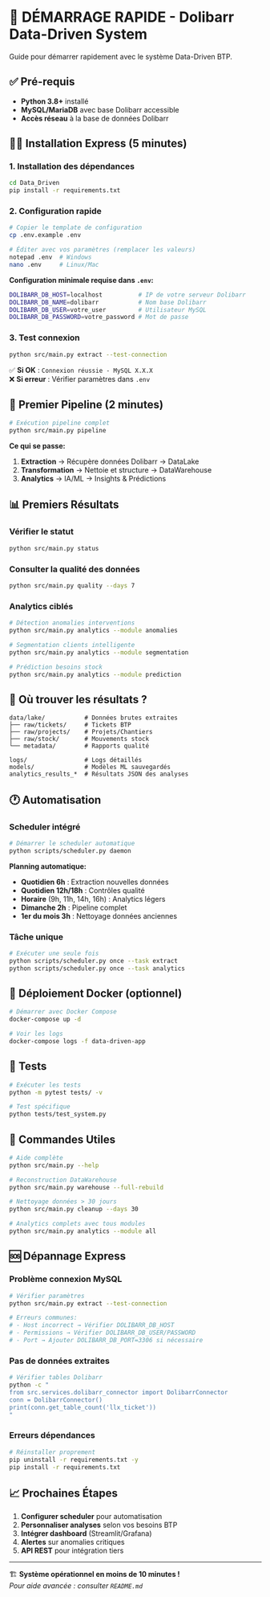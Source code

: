 # 🚀 DÉMARRAGE RAPIDE - Dolibarr Data-Driven System

Guide pour démarrer rapidement avec le système Data-Driven BTP.

## ✅ Pré-requis

- **Python 3.8+** installé
- **MySQL/MariaDB** avec base Dolibarr accessible
- **Accès réseau** à la base de données Dolibarr

## 🏃‍♂️ Installation Express (5 minutes)

### 1. Installation des dépendances

```bash
cd Data_Driven
pip install -r requirements.txt
```

### 2. Configuration rapide

```bash
# Copier le template de configuration
cp .env.example .env

# Éditer avec vos paramètres (remplacer les valeurs)
notepad .env  # Windows
nano .env     # Linux/Mac
```

**Configuration minimale requise dans `.env`:**
```bash
DOLIBARR_DB_HOST=localhost          # IP de votre serveur Dolibarr
DOLIBARR_DB_NAME=dolibarr           # Nom base Dolibarr
DOLIBARR_DB_USER=votre_user         # Utilisateur MySQL
DOLIBARR_DB_PASSWORD=votre_password # Mot de passe
```

### 3. Test connexion

```bash
python src/main.py extract --test-connection
```

✅ **Si OK** : `Connexion réussie - MySQL X.X.X`  
❌ **Si erreur** : Vérifier paramètres dans `.env`

## 🎯 Premier Pipeline (2 minutes)

```bash
# Exécution pipeline complet
python src/main.py pipeline
```

**Ce qui se passe:**
1. **Extraction** → Récupère données Dolibarr → DataLake
2. **Transformation** → Nettoie et structure → DataWarehouse  
3. **Analytics** → IA/ML → Insights & Prédictions

## 📊 Premiers Résultats

### Vérifier le statut
```bash
python src/main.py status
```

### Consulter la qualité des données
```bash
python src/main.py quality --days 7
```

### Analytics ciblés
```bash
# Détection anomalies interventions
python src/main.py analytics --module anomalies

# Segmentation clients intelligente
python src/main.py analytics --module segmentation

# Prédiction besoins stock
python src/main.py analytics --module prediction
```

## 📁 Où trouver les résultats ?

```
data/lake/           # Données brutes extraites
├── raw/tickets/     # Tickets BTP
├── raw/projects/    # Projets/Chantiers  
├── raw/stock/       # Mouvements stock
└── metadata/        # Rapports qualité

logs/                # Logs détaillés
models/              # Modèles ML sauvegardés
analytics_results_*  # Résultats JSON des analyses
```

## 🕐 Automatisation

### Scheduler intégré
```bash
# Démarrer le scheduler automatique
python scripts/scheduler.py daemon
```

**Planning automatique:**
- **Quotidien 6h** : Extraction nouvelles données
- **Quotidien 12h/18h** : Contrôles qualité
- **Horaire** (9h, 11h, 14h, 16h) : Analytics légers
- **Dimanche 2h** : Pipeline complet
- **1er du mois 3h** : Nettoyage données anciennes

### Tâche unique
```bash
# Exécuter une seule fois
python scripts/scheduler.py once --task extract
python scripts/scheduler.py once --task analytics
```

## 🐳 Déploiement Docker (optionnel)

```bash
# Démarrer avec Docker Compose
docker-compose up -d

# Voir les logs
docker-compose logs -f data-driven-app
```

## 🧪 Tests

```bash
# Exécuter les tests
python -m pytest tests/ -v

# Test spécifique
python tests/test_system.py
```

## 🔧 Commandes Utiles

```bash
# Aide complète
python src/main.py --help

# Reconstruction DataWarehouse
python src/main.py warehouse --full-rebuild

# Nettoyage données > 30 jours
python src/main.py cleanup --days 30

# Analytics complets avec tous modules
python src/main.py analytics --module all
```

## 🆘 Dépannage Express

### Problème connexion MySQL
```bash
# Vérifier paramètres
python src/main.py extract --test-connection

# Erreurs communes:
# - Host incorrect → Vérifier DOLIBARR_DB_HOST
# - Permissions → Vérifier DOLIBARR_DB_USER/PASSWORD  
# - Port → Ajouter DOLIBARR_DB_PORT=3306 si nécessaire
```

### Pas de données extraites
```bash
# Vérifier tables Dolibarr
python -c "
from src.services.dolibarr_connector import DolibarrConnector
conn = DolibarrConnector()
print(conn.get_table_count('llx_ticket'))
"
```

### Erreurs dépendances
```bash
# Réinstaller proprement
pip uninstall -r requirements.txt -y
pip install -r requirements.txt
```

## 📈 Prochaines Étapes

1. **Configurer scheduler** pour automatisation
2. **Personnaliser analyses** selon vos besoins BTP
3. **Intégrer dashboard** (Streamlit/Grafana)
4. **Alertes** sur anomalies critiques
5. **API REST** pour intégration tiers

---

🏗️ **Système opérationnel en moins de 10 minutes !**  
*Pour aide avancée : consulter `README.md`*